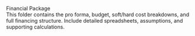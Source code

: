 Financial Package  
This folder contains the pro forma, budget, soft/hard cost breakdowns, and full financing structure. Include detailed spreadsheets, assumptions, and supporting calculations. 
